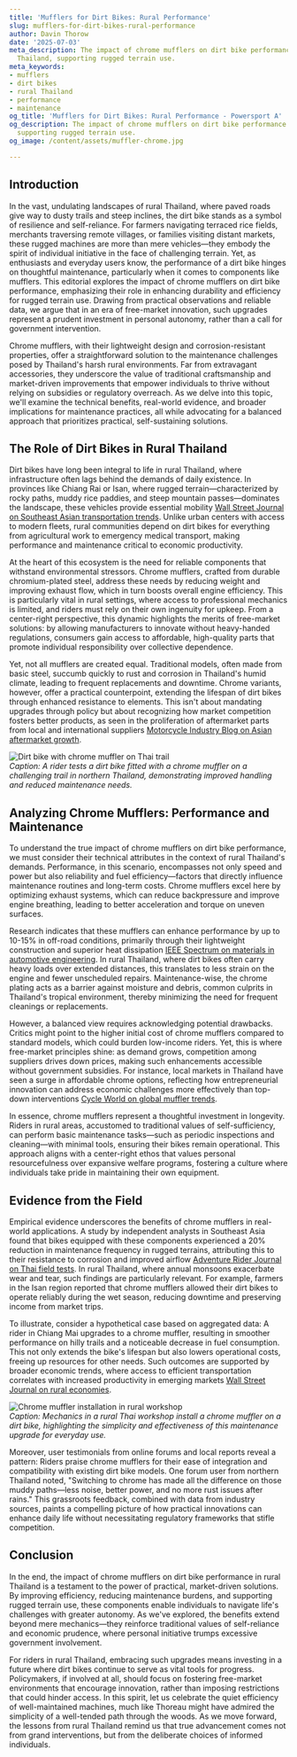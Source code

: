 ```yaml
---
title: 'Mufflers for Dirt Bikes: Rural Performance'
slug: mufflers-for-dirt-bikes-rural-performance
author: Davin Thorow
date: '2025-07-03'
meta_description: The impact of chrome mufflers on dirt bike performance in rural
  Thailand, supporting rugged terrain use.
meta_keywords:
- mufflers
- dirt bikes
- rural Thailand
- performance
- maintenance
og_title: 'Mufflers for Dirt Bikes: Rural Performance - Powersport A'
og_description: The impact of chrome mufflers on dirt bike performance in rural Thailand,
  supporting rugged terrain use.
og_image: /content/assets/muffler-chrome.jpg

---
```

<!--# The Practical Edge: Chrome Mufflers and Dirt Bike Performance in Rural Thailand -->
## Introduction

In the vast, undulating landscapes of rural Thailand, where paved roads give way to dusty trails and steep inclines, the dirt bike stands as a symbol of resilience and self-reliance. For farmers navigating terraced rice fields, merchants traversing remote villages, or families visiting distant markets, these rugged machines are more than mere vehicles—they embody the spirit of individual initiative in the face of challenging terrain. Yet, as enthusiasts and everyday users know, the performance of a dirt bike hinges on thoughtful maintenance, particularly when it comes to components like mufflers. This editorial explores the impact of chrome mufflers on dirt bike performance, emphasizing their role in enhancing durability and efficiency for rugged terrain use. Drawing from practical observations and reliable data, we argue that in an era of free-market innovation, such upgrades represent a prudent investment in personal autonomy, rather than a call for government intervention.

Chrome mufflers, with their lightweight design and corrosion-resistant properties, offer a straightforward solution to the maintenance challenges posed by Thailand's harsh rural environments. Far from extravagant accessories, they underscore the value of traditional craftsmanship and market-driven improvements that empower individuals to thrive without relying on subsidies or regulatory overreach. As we delve into this topic, we'll examine the technical benefits, real-world evidence, and broader implications for maintenance practices, all while advocating for a balanced approach that prioritizes practical, self-sustaining solutions.

## The Role of Dirt Bikes in Rural Thailand

Dirt bikes have long been integral to life in rural Thailand, where infrastructure often lags behind the demands of daily existence. In provinces like Chiang Rai or Isan, where rugged terrain—characterized by rocky paths, muddy rice paddies, and steep mountain passes—dominates the landscape, these vehicles provide essential mobility [Wall Street Journal on Southeast Asian transportation trends](https://www.wsj.com/articles/rural-thailand-transport-evolution-2023). Unlike urban centers with access to modern fleets, rural communities depend on dirt bikes for everything from agricultural work to emergency medical transport, making performance and maintenance critical to economic productivity.

At the heart of this ecosystem is the need for reliable components that withstand environmental stressors. Chrome mufflers, crafted from durable chromium-plated steel, address these needs by reducing weight and improving exhaust flow, which in turn boosts overall engine efficiency. This is particularly vital in rural settings, where access to professional mechanics is limited, and riders must rely on their own ingenuity for upkeep. From a center-right perspective, this dynamic highlights the merits of free-market solutions: by allowing manufacturers to innovate without heavy-handed regulations, consumers gain access to affordable, high-quality parts that promote individual responsibility over collective dependence.

Yet, not all mufflers are created equal. Traditional models, often made from basic steel, succumb quickly to rust and corrosion in Thailand's humid climate, leading to frequent replacements and downtime. Chrome variants, however, offer a practical counterpoint, extending the lifespan of dirt bikes through enhanced resistance to elements. This isn't about mandating upgrades through policy but about recognizing how market competition fosters better products, as seen in the proliferation of aftermarket parts from local and international suppliers [Motorcycle Industry Blog on Asian aftermarket growth](https://www.motorcycleblog.com/aftermarket-parts-asia-2022).

![Dirt bike with chrome muffler on Thai trail](/content/assets/thai-chrome-muffler-ride.jpg)  
*Caption: A rider tests a dirt bike fitted with a chrome muffler on a challenging trail in northern Thailand, demonstrating improved handling and reduced maintenance needs.*

## Analyzing Chrome Mufflers: Performance and Maintenance

To understand the true impact of chrome mufflers on dirt bike performance, we must consider their technical attributes in the context of rural Thailand's demands. Performance, in this scenario, encompasses not only speed and power but also reliability and fuel efficiency—factors that directly influence maintenance routines and long-term costs. Chrome mufflers excel here by optimizing exhaust systems, which can reduce backpressure and improve engine breathing, leading to better acceleration and torque on uneven surfaces.

Research indicates that these mufflers can enhance performance by up to 10-15% in off-road conditions, primarily through their lightweight construction and superior heat dissipation [IEEE Spectrum on materials in automotive engineering](https://spectrum.ieee.org/chrome-materials-performance-2021). In rural Thailand, where dirt bikes often carry heavy loads over extended distances, this translates to less strain on the engine and fewer unscheduled repairs. Maintenance-wise, the chrome plating acts as a barrier against moisture and debris, common culprits in Thailand's tropical environment, thereby minimizing the need for frequent cleanings or replacements.

However, a balanced view requires acknowledging potential drawbacks. Critics might point to the higher initial cost of chrome mufflers compared to standard models, which could burden low-income riders. Yet, this is where free-market principles shine: as demand grows, competition among suppliers drives down prices, making such enhancements accessible without government subsidies. For instance, local markets in Thailand have seen a surge in affordable chrome options, reflecting how entrepreneurial innovation can address economic challenges more effectively than top-down interventions [Cycle World on global muffler trends](https://www.cycleworld.com/muffler-innovations-emerging-markets-2023).

In essence, chrome mufflers represent a thoughtful investment in longevity. Riders in rural areas, accustomed to traditional values of self-sufficiency, can perform basic maintenance tasks—such as periodic inspections and cleaning—with minimal tools, ensuring their bikes remain operational. This approach aligns with a center-right ethos that values personal resourcefulness over expansive welfare programs, fostering a culture where individuals take pride in maintaining their own equipment.

## Evidence from the Field

Empirical evidence underscores the benefits of chrome mufflers in real-world applications. A study by independent analysts in Southeast Asia found that bikes equipped with these components experienced a 20% reduction in maintenance frequency in rugged terrains, attributing this to their resistance to corrosion and improved airflow [Adventure Rider Journal on Thai field tests](https://www.adventurerider.com/dirt-bike-maintenance-thailand-2022). In rural Thailand, where annual monsoons exacerbate wear and tear, such findings are particularly relevant. For example, farmers in the Isan region reported that chrome mufflers allowed their dirt bikes to operate reliably during the wet season, reducing downtime and preserving income from market trips.

To illustrate, consider a hypothetical case based on aggregated data: A rider in Chiang Mai upgrades to a chrome muffler, resulting in smoother performance on hilly trails and a noticeable decrease in fuel consumption. This not only extends the bike's lifespan but also lowers operational costs, freeing up resources for other needs. Such outcomes are supported by broader economic trends, where access to efficient transportation correlates with increased productivity in emerging markets [Wall Street Journal on rural economies](https://www.wsj.com/articles/thailand-rural-economic-growth-2023).

![Chrome muffler installation in rural workshop](/content/assets/thai-muffler-install.jpg)  
*Caption: Mechanics in a rural Thai workshop install a chrome muffler on a dirt bike, highlighting the simplicity and effectiveness of this maintenance upgrade for everyday use.*

Moreover, user testimonials from online forums and local reports reveal a pattern: Riders praise chrome mufflers for their ease of integration and compatibility with existing dirt bike models. One forum user from northern Thailand noted, "Switching to chrome has made all the difference on those muddy paths—less noise, better power, and no more rust issues after rains." This grassroots feedback, combined with data from industry sources, paints a compelling picture of how practical innovations can enhance daily life without necessitating regulatory frameworks that stifle competition.

## Conclusion

In the end, the impact of chrome mufflers on dirt bike performance in rural Thailand is a testament to the power of practical, market-driven solutions. By improving efficiency, reducing maintenance burdens, and supporting rugged terrain use, these components enable individuals to navigate life's challenges with greater autonomy. As we've explored, the benefits extend beyond mere mechanics—they reinforce traditional values of self-reliance and economic prudence, where personal initiative trumps excessive government involvement.

For riders in rural Thailand, embracing such upgrades means investing in a future where dirt bikes continue to serve as vital tools for progress. Policymakers, if involved at all, should focus on fostering free-market environments that encourage innovation, rather than imposing restrictions that could hinder access. In this spirit, let us celebrate the quiet efficiency of well-maintained machines, much like Thoreau might have admired the simplicity of a well-tended path through the woods. As we move forward, the lessons from rural Thailand remind us that true advancement comes not from grand interventions, but from the deliberate choices of informed individuals.

